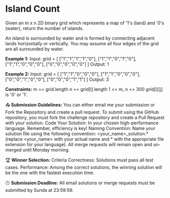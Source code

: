 # Island Count

Given an m x n 2D binary grid which represents a map of '1's (land) and '0's (water), return the number of islands.

An island is surrounded by water and is formed by connecting adjacent lands horizontally or vertically. You may assume all four edges of the grid are all surrounded by water.

 

**Example 1:**
Input: grid = [
  ["1","1","1","1","0"],
  ["1","1","0","1","0"],
  ["1","1","0","0","0"],
  ["0","0","0","0","0"]
]
Output: 1


**Example 2:**
Input: grid = [
  ["1","1","0","0","0"],
  ["1","1","0","0","0"],
  ["0","0","1","0","0"],
  ["0","0","0","1","1"]
]
Output: 3
 

**Constraints:**
m == grid.length
n == grid[i].length
1 <= m, n <= 300
grid[i][j] is '0' or '1'.


📤 **Submission Guidelines:** You can either email me your submission or Fork the Repository and create a pull request.
To submit using the GitHub repository, you must fork the challenge repository and create a Pull Request with your solution. 
Code Your Solution: In your chosen high-performance language. Remember, efficiency is key! 
Naming Convention: Name your solution file using the following convention: <your_name>_solution.* (replace <your_name> with your actual name and * with the appropriate file extension for your language). 
All merge requests will remain open and un-merged until Monday morning.

🏆 **Winner Selection:** Criteria Correctness: Solutions must pass all test cases.
   Performance: Among the correct solutions, the winning solution will be the one with the fastest execution time. 

🕒 **Submission Deadline:** All email solutions or merge requests must be submitted by Sunda at 23:59:59.
